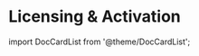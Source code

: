 ﻿---
description: License activation and management information for Syskit Point.
---

# Licensing & Activation

import DocCardList from '@theme/DocCardList';

<DocCardList />